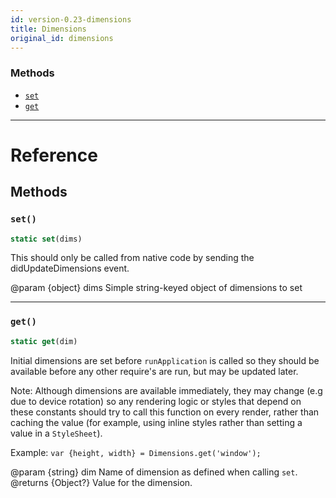 ```yaml
---
id: version-0.23-dimensions
title: Dimensions
original_id: dimensions
---
```


### Methods

- [`set`](dimensions.md#set)
- [`get`](dimensions.md#get)

---

# Reference

## Methods

### `set()`

```jsx
static set(dims)
```

This should only be called from native code by sending the didUpdateDimensions event.

@param {object} dims Simple string-keyed object of dimensions to set

---

### `get()`

```jsx
static get(dim)
```

Initial dimensions are set before `runApplication` is called so they should be available before any other require's are run, but may be updated later.

Note: Although dimensions are available immediately, they may change (e.g due to device rotation) so any rendering logic or styles that depend on these constants should try to call this function on every render, rather than caching the value (for example, using inline styles rather than setting a value in a `StyleSheet`).

Example: `var {height, width} = Dimensions.get('window');`

@param {string} dim Name of dimension as defined when calling `set`. @returns {Object?} Value for the dimension.
